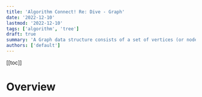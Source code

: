 ```yaml
---
title: 'Algorithm Connect! Re: Dive - Graph'
date: '2022-12-10'
lastmod: '2022-12-10'
tags: ['algorithm', 'tree']
draft: true
summary: 'A Graph data structure consists of a set of vertices (or nodes) and a set of edges that connect these vertices.'
authors: ['default']
---
```


[[toc]]

# Overview
